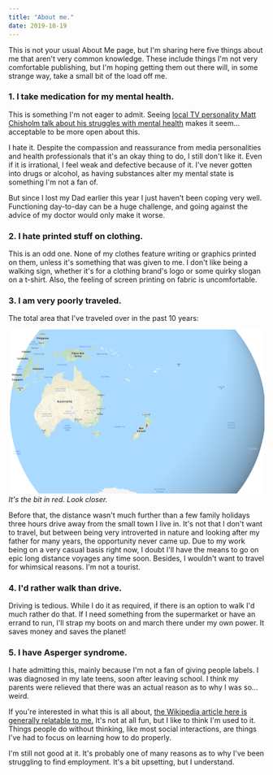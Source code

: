 ```yaml
---
title: "About me."
date: 2019-10-19
---
```


This is not your usual About Me page, but I'm sharing here five things about me that aren't very common knowledge. These include things I'm not very comfortable publishing, but I'm hoping getting them out there will, in some strange way, take a small bit of the load off me.

### 1. I take medication for my mental health.

This is something I'm not eager to admit. Seeing [local TV personality Matt Chisholm talk about his struggles with mental health](https://twitter.com/MattChisTVNZ/status/1177127318977798145) makes it seem…  acceptable to be more open about this.

I hate it. Despite the compassion and reassurance from media personalities and health professionals that it's an okay thing to do, I still don't like it. Even if it is irrational, I feel weak and defective because of it. I've never gotten into drugs or alcohol, as having substances alter my mental state is something I'm not a fan of.

But since I lost my Dad earlier this year I just haven't been coping very well. Functioning day-to-day can be a huge challenge, and going against the advice of my doctor would only make it worse.


### 2. I hate printed stuff on clothing.

This is an odd one. None of my clothes feature writing or graphics printed on them, unless it's something that was given to me. I don't like being a walking sign, whether it's for a clothing brand's logo or some quirky slogan on a t-shirt. Also, the feeling of screen printing on fabric is uncomfortable.

### 3. I am very poorly traveled.

The total area that I've traveled over in the past 10 years:

![travel.](../../assets/images/blog/travel.png)
_It's the bit in red. Look closer._

Before that, the distance wasn't much further than a few family holidays three hours drive away from the small town I live in. It's not that I don't want to travel, but between being very introverted in nature and looking after my father for many years, the opportunity never came up. Due to my work being on a very casual basis right now, I doubt I'll have the means to go on epic long distance voyages any time soon. Besides, I wouldn't want to travel for whimsical reasons. I'm not a tourist.

### 4. I'd rather walk than drive.

Driving is tedious. While I do it as required, if there is an option to walk I'd much rather do that. If I need something from the supermarket or have an errand to run, I'll strap my boots on and march there under my own power. It saves money and saves the planet!

### 5. I have Asperger syndrome.

I hate admitting this, mainly because I'm not a fan of giving people labels. I was diagnosed in my late teens, soon after leaving school. I think my parents were relieved that there was an actual reason as to why I was so… weird.

If you're interested in what this is all about, [the Wikipedia article here is generally relatable to me.](https://en.wikipedia.org/wiki/Asperger_syndrome) It's not at all fun, but I like to think I'm used to it. Things people do without thinking, like most social interactions, are things I've had to focus on learning how to do properly.

I'm still not good at it. It's probably one of many reasons as to why I've been struggling to find employment. It's a bit upsetting, but I understand.
